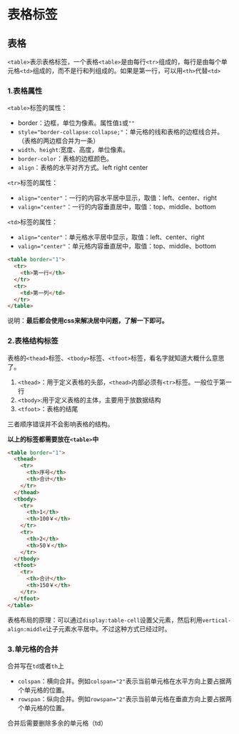 # 表格标签

## 表格

`<table>`表示表格标签，一个表格`<table>`是由每行`<tr>`组成的，每行是由每个单元格`<td>`组成的，而不是行和列组成的。如果是第一行，可以用`<th>`代替`<td>`

### 1.表格属性

`<table>`标签的属性：

- border：边框，单位为像素。属性值`1`或`""`
- `style="border-collapse:collapse;"`：单元格的线和表格的边框线合并。（表格的两边框合并为一条）
- `width、height`:宽度、高度，单位像素。
- `border-color`：表格的边框颜色。
- `align`：表格的水平对齐方式。left right center

`<tr>`标签的属性：

- `align="center"`：一行的内容水平居中显示，取值：left、center、right
- `valign="center"`：一行的内容垂直居中，取值：top、middle、bottom

`<td>`标签的属性：

- `align="center"`：单元格水平居中显示，取值：left、center、right
- `valign="center"`：单元格内容垂直居中，取值：top、middle、bottom

```html
<table border="1">
  <tr>
    <th>第一行</th>
  </tr>
  <tr>
    <td>第一列</td>
  </tr>
</table>
```

说明：**最后都会使用css来解决居中问题，了解一下即可。**

### 2.表格结构标签

表格的`<thead>`标签、`<tbody>`标签、`<tfoot>`标签，看名字就知道大概什么意思了。

1. `<thead>`：用于定义表格的头部，`<thead>`内部必须有`<tr>`标签。一般位于第一行
2. `<tbody>`:用于定义表格的主体，主要用于放数据结构
3. `<tfoot>`：表格的结尾

三者顺序错误并不会影响表格的结构。

**以上的标签都需要放在`<table>`中**

```html
<table border="1">
  <thead>
    <tr>
      <th>序号</th>
      <th>合计</th>
    </tr>
  </thead>
  <tbody>
    <tr>
      <th>1</th>
      <th>100￥</th>
    </tr>
    <tr>
      <th>2</th>
      <th>50￥</th>
    </tr>
  </tbody>
  <tfoot>
    <tr>
      <th>合计</th>
      <th>150￥</th>
    </tr>
  </tfoot>
</table>
```

表格布局的原理：可以通过`display:table-cell`设置父元素，然后利用`vertical-align:middle`让子元素水平居中。不过这种方式已经过时。

### 3.单元格的合并

合并写在`td`或者`th`上

- `colspan`：横向合并。例如`colspan="2"`表示当前单元格在水平方向上要占据两个单元格的位置。
- `rowspan`：纵向合并。例如`rowspan="2"`表示当前单元格在垂直方向上要占据两个单元格的位置。

合并后需要删除多余的单元格（td）

